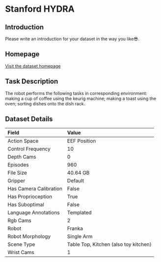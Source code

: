 # Stanford HYDRA


## Introduction

Please write an introduction for your dataset in the way you like:sunglasses:.


## Homepage

[Visit the dataset homepage](https://sites.google.com/view/hydra-il-2023)


## Task Description

The robot performs the following tasks in corresponding environment: making a cup of coffee using the keurig machine; making a toast using the oven; sorting dishes onto the dish rack.


## Dataset Details

| Field                            | Value                    |
|:---------------------------------|:-------------------------|
| Action Space                     | EEF Position           |
| Control Frequency                     | 10           |
| Depth Cams                     | 0           |
| Episodes                     | 960           |
| File Size                     |  40.64 GB           |
| Gripper                     | Default           |
| Has Camera Calibration                     | False           |
| Has Proprioception                     | True           |
| Has Suboptimal                     | False           |
| Language Annotations                     | Templated           |
| Rgb Cams                     | 2           |
| Robot                     | Franka           |
| Robot Morphology                     | Single Arm           |
| Scene Type                     | Table Top, Kitchen (also toy kitchen)           |
| Wrist Cams                     | 1           |


